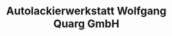 ---
title: "Autolackierwerkstatt Wolfgang Quarg GmbH"
url: /wittenberg/autolackierwerkstatt-wolfgang-quarg-gmbh/
shop: Autowerkstatt
---